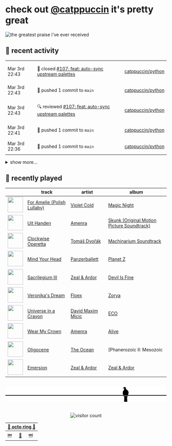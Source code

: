 # check out [@catppuccin](https://github.com/catppuccin) it's pretty great

![the greatest praise i've ever received](https://github.com/user-attachments/assets/ad888e4f-7a22-4eac-85a7-744eacd8eb46)

## 📅 recent activity

<!-- SCRIPT:REPLACE:GITHUB -->
<table>
<tbody>
<tr>
<td><span title='2025-03-03T22:43:49+00:00'>Mar 3rd 22:43</span></td>
<td>

🎉 closed [#107: feat: auto-sync upstream palettes](https://github.com/catppuccin/python/pull/107)

</td>
<td>

[catppuccin/python](https://github.com/catppuccin/python)

</td>
</tr>
<tr>
<td><span title='2025-03-03T22:43:50+00:00'>Mar 3rd 22:43</span></td>
<td>

🚢 pushed 1 commit to `main`

</td>
<td>

[catppuccin/python](https://github.com/catppuccin/python)

</td>
</tr>
<tr>
<td><span title='2025-03-03T22:43:45+00:00'>Mar 3rd 22:43</span></td>
<td>

🔍 reviewed [#107: feat: auto-sync upstream palettes](https://github.com/catppuccin/python/pull/107)

</td>
<td>

[catppuccin/python](https://github.com/catppuccin/python)

</td>
</tr>
<tr>
<td><span title='2025-03-03T22:41:23+00:00'>Mar 3rd 22:41</span></td>
<td>

🚢 pushed 1 commit to `main`

</td>
<td>

[catppuccin/python](https://github.com/catppuccin/python)

</td>
</tr>
<tr>
<td><span title='2025-03-03T22:36:41+00:00'>Mar 3rd 22:36</span></td>
<td>

🚢 pushed 1 commit to `main`

</td>
<td>

[catppuccin/python](https://github.com/catppuccin/python)

</td>
</tr>
</tbody>
</table>

<details>
<summary>show more...</summary>
<table>
<tbody>
<tr>
<td><span title='2025-03-03T22:34:48+00:00'>Mar 3rd 22:34</span></td>
<td>

🚢 pushed 1 commit to `main`

</td>
<td>

[catppuccin/python](https://github.com/catppuccin/python)

</td>
</tr>
<tr>
<td><span title='2025-03-03T22:34:47+00:00'>Mar 3rd 22:34</span></td>
<td>

🎉 closed [#105: ci: add palette sync workflow](https://github.com/catppuccin/python/pull/105)

</td>
<td>

[catppuccin/python](https://github.com/catppuccin/python)

</td>
</tr>
<tr>
<td><span title='2025-03-03T21:22:08+00:00'>Mar 3rd 21:22</span></td>
<td>

🚀 opened [#105: ci: add palette sync workflow](https://github.com/catppuccin/python/pull/105)

</td>
<td>

[catppuccin/python](https://github.com/catppuccin/python)

</td>
</tr>
<tr>
<td><span title='2025-03-03T21:21:32+00:00'>Mar 3rd 21:21</span></td>
<td>

🚢 pushed 1 commit to `ci/palette-sync`

</td>
<td>

[catppuccin/python](https://github.com/catppuccin/python)

</td>
</tr>
<tr>
<td><span title='2025-03-03T21:20:33+00:00'>Mar 3rd 21:20</span></td>
<td>

🚢 pushed 1 commit to `ci/palette-sync`

</td>
<td>

[catppuccin/python](https://github.com/catppuccin/python)

</td>
</tr>
<tr>
<td><span title='2025-03-03T13:03:52+00:00'>Mar 3rd 13:03</span></td>
<td>

🚀 opened [#34: fix: set x bit on build script and enable "strict mode"](https://github.com/catppuccin/qbittorrent/pull/34)

</td>
<td>

[catppuccin/qbittorrent](https://github.com/catppuccin/qbittorrent)

</td>
</tr>
<tr>
<td><span title='2025-03-03T12:54:30+00:00'>Mar 3rd 12:54</span></td>
<td>

🚢 pushed 1 commit to `main`

</td>
<td>

[catppuccin/qbittorrent](https://github.com/catppuccin/qbittorrent)

</td>
</tr>
<tr>
<td><span title='2025-03-03T12:54:29+00:00'>Mar 3rd 12:54</span></td>
<td>

🎉 closed [#33: feat: remove bundled rcc.exe](https://github.com/catppuccin/qbittorrent/pull/33)

</td>
<td>

[catppuccin/qbittorrent](https://github.com/catppuccin/qbittorrent)

</td>
</tr>
<tr>
<td><span title='2025-03-03T12:52:31+00:00'>Mar 3rd 12:52</span></td>
<td>

🚢 pushed 1 commit to `feat/use-external-rcc`

</td>
<td>

[catppuccin/qbittorrent](https://github.com/catppuccin/qbittorrent)

</td>
</tr>
<tr>
<td><span title='2025-03-03T12:15:12+00:00'>Mar 3rd 12:15</span></td>
<td>

🚀 opened [#33: feat: remove bundled rcc.exe](https://github.com/catppuccin/qbittorrent/pull/33)

</td>
<td>

[catppuccin/qbittorrent](https://github.com/catppuccin/qbittorrent)

</td>
</tr>
<tr>
<td><span title='2025-03-02T10:49:14+00:00'>Mar 2nd 10:49</span></td>
<td>

🚢 pushed 1 commit to `main`

</td>
<td>

[catppuccin/whiskers](https://github.com/catppuccin/whiskers)

</td>
</tr>
<tr>
<td><span title='2025-03-02T10:49:14+00:00'>Mar 2nd 10:49</span></td>
<td>

🎉 closed [#77: docs: fix minor discrepancy in example output](https://github.com/catppuccin/whiskers/pull/77)

</td>
<td>

[catppuccin/whiskers](https://github.com/catppuccin/whiskers)

</td>
</tr>
<tr>
<td><span title='2025-03-02T10:48:53+00:00'>Mar 2nd 10:48</span></td>
<td>

🚀 opened [#77: docs: fix minor discrepancy in example output](https://github.com/catppuccin/whiskers/pull/77)

</td>
<td>

[catppuccin/whiskers](https://github.com/catppuccin/whiskers)

</td>
</tr>
</tbody>
</table>
</details>
<!-- SCRIPT:REPLACE:GITHUB -->

## 🎵 recently played

<!-- SCRIPT:REPLACE:SPOTIFY -->
| | track | artist | album |
| - | - | - | - |
| <img src="https://i.scdn.co/image/ab67616d00004851cd61d3dbe9ce22e0bcf2ccd6" width="48" height="48"> | [For Amelie (Polish Lullaby)](https://open.spotify.com/track/1FLdHeTQEs48gTTiZ6fxyN) | [Violet Cold](https://open.spotify.com/artist/5eh1n96NC6g34nPqpIItIo) | [Magic Night](https://open.spotify.com/track/1FLdHeTQEs48gTTiZ6fxyN) |
| <img src="https://i.scdn.co/image/ab67616d00004851dfed9abeb3adaf0f7900d5c8" width="48" height="48"> | [Uit Handen](https://open.spotify.com/track/70pmhB6cG1yGNdisZOI6Eb) | [Amenra](https://open.spotify.com/artist/0N1jE1EIrhZjvQSfuLupUu) | [Skunk (Original Motion Picture Soundtrack)](https://open.spotify.com/track/70pmhB6cG1yGNdisZOI6Eb) |
| <img src="https://i.scdn.co/image/ab67616d00004851dd0ef93e4a39e112fae7a2b1" width="48" height="48"> | [Clockwise Operetta](https://open.spotify.com/track/1XXFT7emZQ66VR39SzflB1) | [Tomáš Dvořák](https://open.spotify.com/artist/4COaejzYuUUYQT6sOHLMPX) | [Machinarium Soundtrack](https://open.spotify.com/track/1XXFT7emZQ66VR39SzflB1) |
| <img src="https://i.scdn.co/image/ab67616d000048515f9a9350dc530bdc1e309811" width="48" height="48"> | [Mind Your Head](https://open.spotify.com/track/6EO0v54MS4HUmGsrOFQ1DE) | [Panzerballett](https://open.spotify.com/artist/6NO4yN3PJL0PeMBPgdBWGq) | [Planet Z](https://open.spotify.com/track/6EO0v54MS4HUmGsrOFQ1DE) |
| <img src="https://i.scdn.co/image/ab67616d00004851caf3f09b0c0777eda7f33f8d" width="48" height="48"> | [Sacrilegium III](https://open.spotify.com/track/4Jgo6KqKxn6qVkuuwjIK3t) | [Zeal & Ardor](https://open.spotify.com/artist/6yCjbLFZ9qAnWfsy9ujm5Y) | [Devil Is Fine](https://open.spotify.com/track/4Jgo6KqKxn6qVkuuwjIK3t) |
| <img src="https://i.scdn.co/image/ab67616d00004851819ab8998b63ed9b13869714" width="48" height="48"> | [Veronika's Dream](https://open.spotify.com/track/4Wn5jRULq1MDfPrCAFVoDH) | [Floex](https://open.spotify.com/artist/0SqxIwLKk4cXkiv6dq3zEu) | [Zorya](https://open.spotify.com/track/4Wn5jRULq1MDfPrCAFVoDH) |
| <img src="https://i.scdn.co/image/ab67616d00004851621c58190643079d5dadf9d1" width="48" height="48"> | [Universe in a Crayon](https://open.spotify.com/track/1PCWQq7JrNFxgQiHyjY8jK) | [David Maxim Micic](https://open.spotify.com/artist/0wQa1N4q3HmLwxqkpVcYhs) | [ECO](https://open.spotify.com/track/1PCWQq7JrNFxgQiHyjY8jK) |
| <img src="https://i.scdn.co/image/ab67616d00004851c20e93a9d9bbe1c2ab620b8b" width="48" height="48"> | [Wear My Crown](https://open.spotify.com/track/37xKZxDqM0WONztteadsTR) | [Amenra](https://open.spotify.com/artist/0N1jE1EIrhZjvQSfuLupUu) | [Alive](https://open.spotify.com/track/37xKZxDqM0WONztteadsTR) |
| <img src="https://i.scdn.co/image/ab67616d000048512b2da340edc9c2727ac9ddcf" width="48" height="48"> | [Oligocene](https://open.spotify.com/track/4CuSR0NanDPZUgfu8D1VDk) | [The Ocean](https://open.spotify.com/artist/6fuALtryzj4cq7vkglKLxq) | [Phanerozoic II: Mesozoic | Cenozoic](https://open.spotify.com/track/4CuSR0NanDPZUgfu8D1VDk) |
| <img src="https://i.scdn.co/image/ab67616d00004851c34c564cc80cf98e7391dd87" width="48" height="48"> | [Emersion](https://open.spotify.com/track/0swNTXUlE6KKX160pWdOeF) | [Zeal & Ardor](https://open.spotify.com/artist/6yCjbLFZ9qAnWfsy9ujm5Y) | [Zeal & Ardor](https://open.spotify.com/track/0swNTXUlE6KKX160pWdOeF) |

<!-- SCRIPT:REPLACE:SPOTIFY -->

<br>

<div align="center">

<picture>
    <source media="(prefers-color-scheme: light)" srcset="assets/pigeon-light.svg">
    <source media="(prefers-color-scheme: dark)" srcset="assets/pigeon-dark.svg">
    <img alt="pigeon sitting on a wire" src="assets/pigeon-light.svg">
</picture>

<br>
<br>

![visitor count](https://profile-counter.glitch.me/backwardspy/count.svg)

<table>
    <thead>
        <th colspan="3"><a href="https://octo-ring.com">🐙 octo ring 🐙</a></th>
    </thead>
    <tbody>
        <td><a href="https://octo-ring.com/p/backwardspy/prev">⏮️</a></td>
        <td><a href="https://octo-ring.com/p/backwardspy/random">🔀</a></td>
        <td><a href="https://octo-ring.com/p/backwardspy/next">⏭️</a></td>
    </tbody>
</table>

</div>
